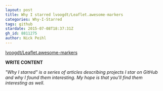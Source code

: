 ```yaml
---
layout: post
title: Why I starred lvoogdt/Leaflet.awesome-markers
categories: Why-I-Starred
tags: github
stardate: 2015-07-08T18:37:31Z
gh_id: 8811275
author: Nick Peihl
---
```


[lvoogdt/Leaflet.awesome-markers](star.repo.html_url)

**WRITE CONTENT**

*"Why I starred" is a series of articles describing projects I star on GitHub and why I found them interesting. My hope is that you'll find them interesting as well.*

